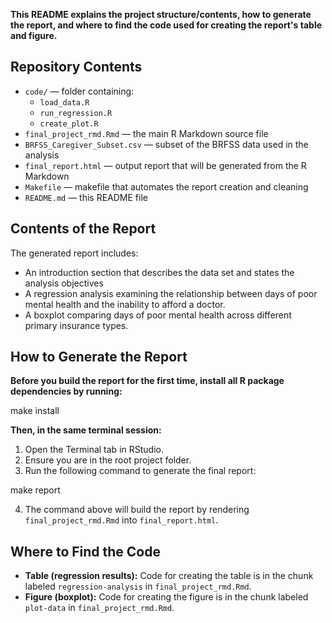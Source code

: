 **This README explains the project structure/contents, how to generate the report, and where to find the code used for creating the report's table and figure.**

## Repository Contents
- `code/` — folder containing:
  - `load_data.R`
  - `run_regression.R`
  - `create_plot.R`
- `final_project_rmd.Rmd` — the main R Markdown source file
- `BRFSS_Caregiver_Subset.csv` — subset of the BRFSS data used in the analysis
- `final_report.html` — output report that will be generated from the R Markdown
- `Makefile` — makefile that automates the report creation and cleaning
- `README.md` — this README file

## Contents of the Report

The generated report includes:

- An introduction section that describes the data set and states the analysis objectives
- A regression analysis examining the relationship between days of poor mental health and the inability to afford a doctor.
- A boxplot comparing days of poor mental health across different primary insurance types.

## How to Generate the Report

**Before you build the report for the first time, install all R package dependencies by running:**


make install


**Then, in the same terminal session:**

1. Open the Terminal tab in RStudio.
2. Ensure you are in the root project folder.
3. Run the following command to generate the final report:

make report

4. The command above will build the report by rendering `final_project_rmd.Rmd` into `final_report.html`.

## Where to Find the Code

- **Table (regression results):** Code for creating the table is in the chunk labeled `regression-analysis` in `final_project_rmd.Rmd`.
- **Figure (boxplot):** Code for creating the figure is in the chunk labeled `plot-data` in `final_project_rmd.Rmd`.

